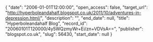 {
  "date": "2006-01-01T12:00:00", 
  "open_access": false, 
  "target_url": "http://hyperboleandahalf.blogspot.co.uk/2011/10/adventures-in-depression.html/", 
  "description": "", 
  "end_date": null, 
  "title": "Hyperboleandahalf Blog", 
  "record_id": "20060101T120000/4y5WQzmyWr+Ei/zn+VDVsA==", 
  "publisher": "blogspot.co.uk", 
  "slug": 56430, 
  "start_date": null
}

